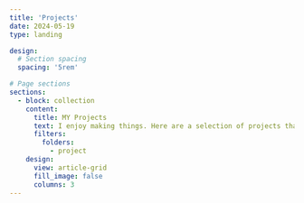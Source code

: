 ```yaml
---
title: 'Projects'
date: 2024-05-19
type: landing

design:
  # Section spacing
  spacing: '5rem'

# Page sections
sections:
  - block: collection
    content:
      title: MY Projects
      text: I enjoy making things. Here are a selection of projects that I have worked on so far.
      filters:
        folders:
          - project
    design:
      view: article-grid
      fill_image: false
      columns: 3
---
```

